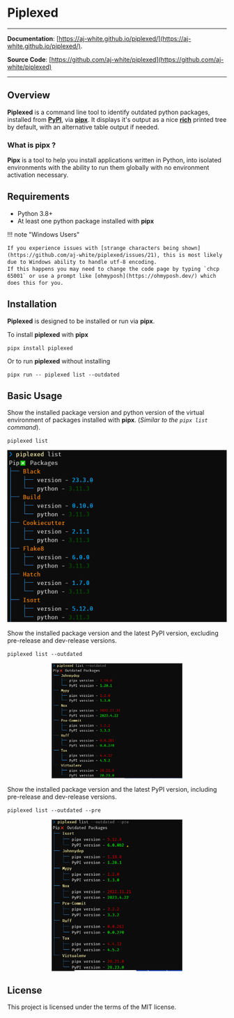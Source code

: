 # Piplexed

--- 
**Documentation**: [https://aj-white.github.io/piplexed/](https://aj-white.github.io/piplexed/).

**Source Code**: [https://github.com/aj-white/piplexed](https://github.com/aj-white/piplexed)

---



## Overview

**Piplexed** is a command line tool to identify outdated python packages, installed from [**PyPI**](https://pypi.org/), via [**pipx**](https://pypa.github.io/pipx/). It displays it's output as a nice [**rich**](https://github.com/Textualize/rich) printed tree by default, with an alternative table output if needed.

### What is pipx ?

**Pipx** is a tool to help you install applications written in Python, into isolated environments with the ability to run them globally with no environment activation necessary.


## Requirements

- Python 3.8+
- At least one python package installed with **pipx**

!!! note "Windows Users"

    If you experience issues with [strange characters being shown](https://github.com/aj-white/piplexed/issues/21), this is most likely due to Windows ability to handle utf-8 encoding.
    If this happens you may need to change the code page by typing `chcp 65001` or use a prompt like [ohmyposh](https://ohmyposh.dev/) which does this for you.

## Installation

**Piplexed** is designed to be installed or run via **pipx**.

To install **piplexed** with **pipx**

```console
pipx install piplexed
```

Or to run **piplexed** without installing

```console
pipx run -- piplexed list --outdated
```


## Basic Usage

Show the installed package version and python version of the virtual environment of packages installed with **pipx**.
(*Similar to the `pipx list` command*).
```console
piplexed list
```
<p align="center">
<a href="https://github.com/aj-white/piplexed/raw/main/docs/img/piplexed-list.PNG">
<img src="https://github.com/aj-white/piplexed/raw/main/docs/img/piplexed-list.PNG"/>
</a>
</p>

Show the installed package version and the latest PyPI version, excluding pre-release and dev-release versions.
```console
piplexed list --outdated
```

<p align="center">
<a href="https://github.com/aj-white/piplexed/raw/main/docs/img/piplexed-list-outdated.PNG">
<img src="https://github.com/aj-white/piplexed/raw/main/docs/img/piplexed-list-outdated.PNG" width=300/>
</a>
</p>

Show the installed package version and the latest PyPI version, including pre-release and dev-release versions.
```console
piplexed list --outdated --pre
```

<p align="center">
<a href="https://github.com/aj-white/piplexed/raw/main/docs/img/piplexed-list-outdated-pre.PNG">
<img src="https://github.com/aj-white/piplexed/raw/main/docs/img/piplexed-list-outdated-pre.PNG" width=300/>
</a>
</p>

## License

This project is licensed under the terms of the MIT license.

